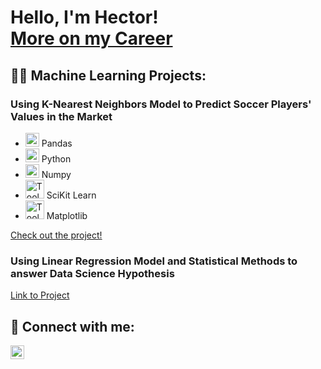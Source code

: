 <h1>Hello, I'm Hector!<br/><a href="https://www.linkedin.com/in/hector-gallo/">More on my Career</a></h1>

<h2>👨‍💻 Machine Learning Projects:</h2>

### Using K-Nearest Neighbors Model to Predict Soccer Players' Values in the Market
- <img alt="Tools | Pandas" width="22px" src="https://cdn.jsdelivr.net/gh/devicons/devicon/icons/pandas/pandas-original.svg" /> Pandas
- <img alt="Tools | Python" width="22px" src="https://cdn.jsdelivr.net/gh/devicons/devicon/icons/python/python-plain.svg" /> Python
- <img alt="Tools | Numpy" width="22px" src="https://cdn.jsdelivr.net/gh/devicons/devicon/icons/numpy/numpy-original.svg" /> Numpy
- <img alt="Tools | SciKit Learn" width="30px" src="https://upload.wikimedia.org/wikipedia/commons/0/05/Scikit_learn_logo_small.svg" /> SciKit Learn
- <img alt="Tools | Matplotlib" width="30px" src="https://upload.wikimedia.org/wikipedia/commons/0/01/Created_with_Matplotlib-logo.svg" /> Matplotlib

[Check out the project!](https://github.com/COGS118A/Group018-Sp22/blob/main/COGS%20118A%20Final%20Project%20Report%20.ipynb)




<h3>Using Linear Regression Model and Statistical Methods to answer Data Science Hypothesis</h3>
<p>
  <!-- Add tool icons here with appropriate alt text and width if required -->
</p>
<a href="https://github.com/COGS108/Group062-Wi22/blob/master/FinalProjectGroup062-Wi22.ipynb">Link to Project</a>
<h2> 🤳 Connect with me:</h2>

[<img align="left" alt="Hector Gallo | LinkedIn" width="22px" src="https://cdn.jsdelivr.net/npm/simple-icons@v3/icons/linkedin.svg" />][linkedin]

[linkedin]: https://www.linkedin.com/in/hector-gallo/
